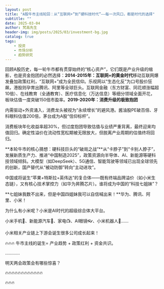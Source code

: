 ```yaml
---
layout: post
title: "A股牛市主线轮回：从“互联网+”到“硬科技时代”——每一次风口，都是时代的选择"
subtitle: ""
date: 2025-03-04
author: 梵高先生
header-img: img/posts/2025/03/investment-bg.jpg
catalog: true
tags:
    - 投资
    - 市场分析
    - 趋势研究
---
```


回顾A股历史，每一轮牛市都有贯穿始终的“核心资产”，它们既是产业升级的缩影，也是资金抱团的必然选择：**2014-2015年：互联网+的黄金时代**移动互联网爆发叠加政策红利，“互联网+”成为全民信仰。乐视网以“生态化反”为口号股价狂飙，港股则孕育出腾讯、阿里等全球巨头。互联网金融（东方财富、同花顺涨幅超10倍）、在线教育（全通教育）、医疗信息化（万达信息）等细分领域全面开花，板块估值一度突破150倍市盈率。**2019-2020年：消费升级的极致抱团**

内需驱动+外资涌入，消费龙头被视为“永续增长”的避风港。酱油股PE破百倍、牙科眼科估值200倍，茅台成为A股“信仰标杆”。

消费板块年化收益率超30%，但过度抱团导致估值与业绩严重背离，最终迎来均值回归。确定性溢价在流动性宽松期被无限放大，但脱离产业周期的估值终将回归。

**本轮牛市的核心猜想：硬科技巨头的“破局之战”**从“卡脖子”到“卡别人脖子”，发展新质生产力、推进“中国制造2025”，政策资源向半导体、AI、新能源等硬科技领域倾斜。大模型（如DeepSeek）、5G通信、智能驾驶等领域已出现全球领先的创新，国产替代从“被动防御”转向“主动进攻”。

中国或将诞生“苹果+特斯拉+英伟达”的复合体——既有终端品牌溢价（如小米生态链），又有核心技术掌控力（如华为昇腾芯片）。谁将成为中国的“科技七姐妹”？

**七姐妹我数不出来，但是中国四姐妹我可以自信喊出来！**华为、腾讯、阿里、小米！

为什么有小米呢？小米是AI时代的超级综合体大平台。

小米手机📱、新能源汽车🚗、家电📺、AI眼镜👓、小米机器人🤖……

小米相关产业链上下游会诞生很多公司成长起来！

🔥🔥🔥
牛市主线的诞生= 产业趋势 + 政策红利 + 资金共识。

…………

明天两会政策会有哪些惊喜？

🔥🔥🔥🔥🔥🔥🔥🔥🔥🔥🔥🔥

🔥🔥🔥
